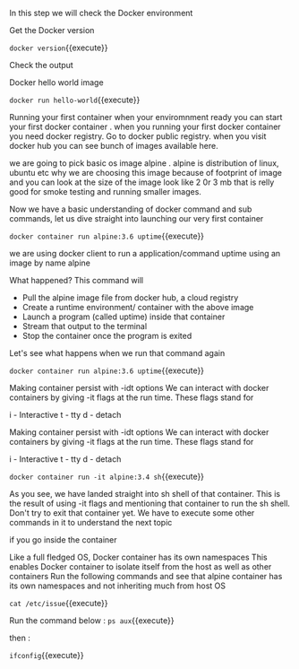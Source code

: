 


In this step we will check the Docker environment


Get the Docker version

`docker version`{{execute}}

Check the output

Docker hello world image

`docker run hello-world`{{execute}}

Running your first container
when your enviromnment ready you can start your first docker container . when you running your first docker container you need docker registry. Go to docker public registry. when you visit docker hub you can see bunch of images available here.

we are going to pick basic os image alpine . alpine is distribution of linux, ubuntu etc why we are choosing this image because of footprint of image and you can look at the size of the image look like 2 0r 3 mb that is relly good for smoke testing and running smaller images.

Now we have a basic understanding of docker command and sub commands, let us dive straight into launching our very first container

`docker container run alpine:3.6 uptime`{{execute}}

we are using docker client to run a application/command uptime using an image by name alpine

What happened? This command will

- Pull the alpine image file from docker hub, a cloud registry
- Create a runtime environment/ container with the above image
- Launch a program (called uptime) inside that container
- Stream that output to the terminal
- Stop the container once the program is exited

Let's see what happens when we run that command again


`docker container run alpine:3.6 uptime`{{execute}}

Making container persist with -idt options
We can interact with docker containers by giving -it flags at the run time. These flags stand for

i - Interactive
t - tty
d - detach

Making container persist with -idt options
We can interact with docker containers by giving -it flags at the run time. These flags stand for

i - Interactive
t - tty
d - detach

`docker container run -it alpine:3.4 sh`{{execute}}

As you see, we have landed straight into sh shell of that container. This is the result of using -it flags and mentioning that container to run the sh shell. Don't try to exit that container yet. We have to execute some other commands in it to understand the next topic

if you go inside the container

Like a full fledged OS, Docker container has its own namespaces This enables Docker container to isolate itself from the host as well as other containers Run the following commands and see that alpine container has its own namespaces and not inheriting much from host OS

`cat /etc/issue`{{execute}}

Run the command below :
`ps aux`{{execute}}

then :

`ifconfig`{{execute}}


